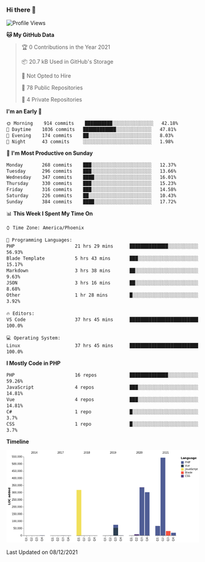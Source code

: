 ### Hi there 👋

<!--START_SECTION:waka-->
![Profile Views](http://img.shields.io/badge/Profile%20Views-7-blue)

**🐱 My GitHub Data** 

> 🏆 0 Contributions in the Year 2021
 > 
> 📦 20.7 kB Used in GitHub's Storage 
 > 
> 🚫 Not Opted to Hire
 > 
> 📜 78 Public Repositories 
 > 
> 🔑 4 Private Repositories  
 > 
**I'm an Early 🐤** 

```text
🌞 Morning    914 commits    ██████████░░░░░░░░░░░░░░░   42.18% 
🌆 Daytime    1036 commits   ████████████░░░░░░░░░░░░░   47.81% 
🌃 Evening    174 commits    ██░░░░░░░░░░░░░░░░░░░░░░░   8.03% 
🌙 Night      43 commits     ░░░░░░░░░░░░░░░░░░░░░░░░░   1.98%

```
📅 **I'm Most Productive on Sunday** 

```text
Monday       268 commits    ███░░░░░░░░░░░░░░░░░░░░░░   12.37% 
Tuesday      296 commits    ███░░░░░░░░░░░░░░░░░░░░░░   13.66% 
Wednesday    347 commits    ████░░░░░░░░░░░░░░░░░░░░░   16.01% 
Thursday     330 commits    ███░░░░░░░░░░░░░░░░░░░░░░   15.23% 
Friday       316 commits    ███░░░░░░░░░░░░░░░░░░░░░░   14.58% 
Saturday     226 commits    ██░░░░░░░░░░░░░░░░░░░░░░░   10.43% 
Sunday       384 commits    ████░░░░░░░░░░░░░░░░░░░░░   17.72%

```


📊 **This Week I Spent My Time On** 

```text
⌚︎ Time Zone: America/Phoenix

💬 Programming Languages: 
PHP                      21 hrs 29 mins      ██████████████░░░░░░░░░░░   56.93% 
Blade Template           5 hrs 43 mins       ███░░░░░░░░░░░░░░░░░░░░░░   15.17% 
Markdown                 3 hrs 38 mins       ██░░░░░░░░░░░░░░░░░░░░░░░   9.63% 
JSON                     3 hrs 16 mins       ██░░░░░░░░░░░░░░░░░░░░░░░   8.68% 
Other                    1 hr 28 mins        █░░░░░░░░░░░░░░░░░░░░░░░░   3.92%

🔥 Editors: 
VS Code                  37 hrs 45 mins      █████████████████████████   100.0%

💻 Operating System: 
Linux                    37 hrs 45 mins      █████████████████████████   100.0%

```

**I Mostly Code in PHP** 

```text
PHP                      16 repos            ██████████████░░░░░░░░░░░   59.26% 
JavaScript               4 repos             ███░░░░░░░░░░░░░░░░░░░░░░   14.81% 
Vue                      4 repos             ███░░░░░░░░░░░░░░░░░░░░░░   14.81% 
C#                       1 repo              █░░░░░░░░░░░░░░░░░░░░░░░░   3.7% 
CSS                      1 repo              █░░░░░░░░░░░░░░░░░░░░░░░░   3.7%

```


**Timeline**

![Chart not found](https://raw.githubusercontent.com/mikebronner/mikebronner/master/charts/bar_graph.png) 


 Last Updated on 08/12/2021
<!--END_SECTION:waka-->

<!--
**mikebronner/mikebronner** is a ✨ _special_ ✨ repository because its `README.md` (this file) appears on your GitHub profile.

Here are some ideas to get you started:

- 🔭 I’m currently working on ...
- 🌱 I’m currently learning ...
- 👯 I’m looking to collaborate on ...
- 🤔 I’m looking for help with ...
- 💬 Ask me about ...
- 📫 How to reach me: ...
- 😄 Pronouns: ...
- ⚡ Fun fact: ...
-->
